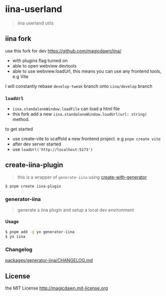 # iina-userland

> iina userland utils

<!-- [![Build Status](https://img.shields.io/github/workflow/status/magicdawn/iina-userland/ci/main.svg?style=flat-square)](https://github.com/magicdawn/iina-userland/actions/workflows/ci.yml)
[![Coverage Status](https://img.shields.io/codecov/c/github/magicdawn/iina-userland.svg?style=flat-square)](https://codecov.io/gh/magicdawn/iina-userland)
[![npm version](https://img.shields.io/npm/v/iina-userland.svg?style=flat-square)](https://www.npmjs.com/package/iina-userland)
[![npm downloads](https://img.shields.io/npm/dm/iina-userland.svg?style=flat-square)](https://www.npmjs.com/package/iina-userland)
[![npm license](https://img.shields.io/npm/l/iina-userland.svg?style=flat-square)](http://magicdawn.mit-license.org) -->

## iina fork

use this fork for dev https://github.com/magicdawn/iina/

- with plugins flag turned on
- able to open webview devtools
- able to use webview.loadUrl, this means you can use any frontend tools, e.g Vite

I will constantly rebase `develop-tweak` branch onto `iina/develop` branch

### `loadUrl`

- `iina.standaloneWindow.loadFile` can load a html file
- this fork add a new `iina.standaloneWindow.loadUrl(url: string)` method.

to get started

- use create-vite to scaffold a new frontend project. e.g `pnpm create vite`
- after dev server started
- use `loadUrl('http://localhost:5173')`

## create-iina-plugin

> this is a wrapper of `generate-iina` using [create-with-generator](https://github.com/magicdawn/create-with-generator)

```sh
$ pnpm create iina-plugin
```

### generator-iina

> generate a iina plugin and setup a local dev environment

#### Usage

```sh
$ pnpm add -g yo generator-iina
$ yo iina
```

### Changelog

[packages/generator-iina/CHANGELOG.md](packages/generator-iina/CHANGELOG.md)

## License

the MIT License http://magicdawn.mit-license.org
